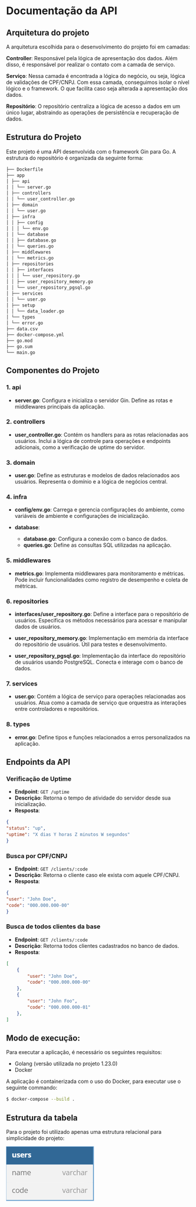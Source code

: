 # Documentação da API

## Arquitetura do projeto

A arquitetura escolhida para o desenvolvimento do projeto foi em camadas:

**Controller**: Responsável pela lógica de apresentação dos dados. Além disso, é responsável por realizar o contato com a camada de serviço.

**Serviço**: Nessa camada é encontrada a lógica do negócio, ou seja, lógica de validações de CPF/CNPJ. Com essa camada, conseguimos isolar o nível lógico e o framework. O que facilita caso seja alterada a apresentação dos dados.

**Repositório**: O repositório centraliza a lógica de acesso a dados em um único lugar, abstraindo as operações de persistência e recuperação de dados.

## Estrutura do Projeto

Este projeto é uma API desenvolvida com o framework Gin para Go. A estrutura do repositório é organizada da seguinte forma:

```
├── Dockerfile
├── app
│ ├── api
│ │ └── server.go
│ ├── controllers
│ │ └── user_controller.go
│ ├── domain
│ │ └── user.go
│ ├── infra
│ │ ├── config
│ │ │ └── env.go
│ │ └── database
│ │ ├── database.go
│ │ └── queries.go
│ ├── middlewares
│ │ └── metrics.go
│ ├── repositories
│ │ ├── interfaces
│ │ │ └── user_repository.go
│ │ ├── user_repository_memory.go
│ │ └── user_repository_pgsql.go
│ ├── services
│ │ └── user.go
│ ├── setup
│ │ └── data_loader.go
│ └── types
│ └── error.go
├── data.csv
├── docker-compose.yml
├── go.mod
├── go.sum
└── main.go
```

## Componentes do Projeto

### 1. **api**

- **server.go**: Configura e inicializa o servidor Gin. Define as rotas e middlewares principais da aplicação.

### 2. **controllers**

- **user_controller.go**: Contém os handlers para as rotas relacionadas aos usuários. Inclui a lógica de controle para operações e endpoints adicionais, como a verificação de uptime do servidor.

### 3. **domain**

- **user.go**: Define as estruturas e modelos de dados relacionados aos usuários. Representa o domínio e a lógica de negócios central.

### 4. **infra**

- **config/env.go**: Carrega e gerencia configurações do ambiente, como variáveis de ambiente e configurações de inicialização.

- **database**:
  - **database.go**: Configura a conexão com o banco de dados.
  - **queries.go**: Define as consultas SQL utilizadas na aplicação.

### 5. **middlewares**

- **metrics.go**: Implementa middlewares para monitoramento e métricas. Pode incluir funcionalidades como registro de desempenho e coleta de métricas.

### 6. **repositories**

- **interfaces/user_repository.go**: Define a interface para o repositório de usuários. Especifica os métodos necessários para acessar e manipular dados de usuários.

- **user_repository_memory.go**: Implementação em memória da interface do repositório de usuários. Útil para testes e desenvolvimento.

- **user_repository_pgsql.go**: Implementação da interface do repositório de usuários usando PostgreSQL. Conecta e interage com o banco de dados.

### 7. **services**

- **user.go**: Contém a lógica de serviço para operações relacionadas aos usuários. Atua como a camada de serviço que orquestra as interações entre controladores e repositórios.

### 8. **types**

- **error.go**: Define tipos e funções relacionados a erros personalizados na aplicação.

## Endpoints da API

### Verificação de Uptime

- **Endpoint**: `GET /uptime`
- **Descrição**: Retorna o tempo de atividade do servidor desde sua inicialização.
- **Resposta**:
```json
{
"status": "up",
"uptime": "X dias Y horas Z minutos W segundos"
}
```

### Busca por CPF/CNPJ

- **Endpoint**: `GET /clients/:code`
- **Descrição**: Retorna o cliente caso ele exista com aquele CPF/CNPJ.
- **Resposta**:
```json
{
"user": "John Doe",
"code": "000.000.000-00"
}
```

### Busca de todos clientes da base

- **Endpoint**: `GET /clients/:code`
- **Descrição**: Retorna todos clientes cadastrados no banco de dados.
- **Resposta**:
```json
[
    {
        "user": "John Doe",
        "code": "000.000.000-00"
    },
    {
        "user": "John Foo",
        "code": "000.000.000-01"
    },
]
```

## Modo de execução:

Para executar a aplicação, é necessário os seguintes requisitos:

- Golang (versão utilizada no projeto 1.23.0)
- Docker

A aplicação é containerizada com o uso do Docker, para executar use o seguinte commando:

```sh
$ docker-compose --build .
```

## Estrutura da tabela

Para o projeto foi utilizado apenas uma estrutura relacional para simplicidade do projeto:

![alt text](image.png)
